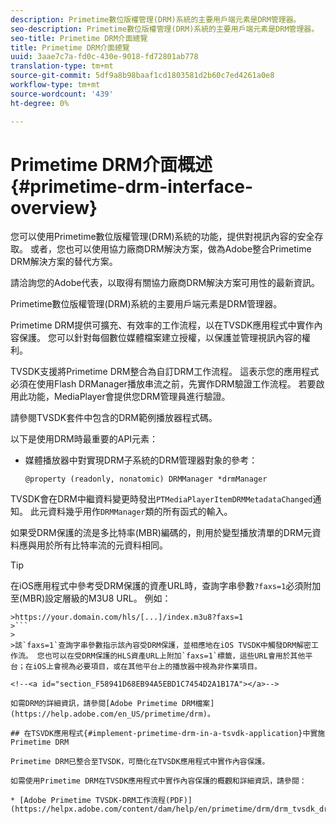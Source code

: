 ```yaml
---
description: Primetime數位版權管理(DRM)系統的主要用戶端元素是DRM管理器。
seo-description: Primetime數位版權管理(DRM)系統的主要用戶端元素是DRM管理器。
seo-title: Primetime DRM介面總覽
title: Primetime DRM介面總覽
uuid: 3aae7c7a-fd0c-430e-9018-fd72801ab778
translation-type: tm+mt
source-git-commit: 5df9a8b98baaf1cd1803581d2b60c7ed4261a0e8
workflow-type: tm+mt
source-wordcount: '439'
ht-degree: 0%

---
```



# Primetime DRM介面概述{#primetime-drm-interface-overview}

您可以使用Primetime數位版權管理(DRM)系統的功能，提供對視訊內容的安全存取。 或者，您也可以使用協力廠商DRM解決方案，做為Adobe整合Primetime DRM解決方案的替代方案。

請洽詢您的Adobe代表，以取得有關協力廠商DRM解決方案可用性的最新資訊。

Primetime數位版權管理(DRM)系統的主要用戶端元素是DRM管理器。

<!--<a id="section_4DD54E085AB345FE9BE00865E56B28DB"></a>-->

Primetime DRM提供可擴充、有效率的工作流程，以在TVSDK應用程式中實作內容保護。 您可以針對每個數位媒體檔案建立授權，以保護並管理視訊內容的權利。

TVSDK支援將Primetime DRM整合為自訂DRM工作流程。 這表示您的應用程式必須在使用Flash DRManager播放串流之前，先實作DRM驗證工作流程。 若要啟用此功能，MediaPlayer會提供您DRM管理員進行驗證。

請參閱TVSDK套件中包含的DRM範例播放器程式碼。

以下是使用DRM時最重要的API元素：

* 媒體播放器中對實現DRM子系統的DRM管理器對象的參考：

   ```
   @property (readonly, nonatomic) DRMManager *drmManager
   ```

<!--<a id="section_F986DB1EDD6F44CD8E57419CCA0921E8"></a>-->

TVSDK會在DRM中繼資料變更時發出`PTMediaPlayerItemDRMMetadataChanged`通知。 此元資料幾乎用作`DRMManager`類的所有函式的輸入。

<!--<a id="section_223DCF63BAB6438792A85352A79044CC"></a>-->

如果受DRM保護的流是多比特率(MBR)編碼的，則用於變型播放清單的DRM元資料應與用於所有比特率流的元資料相同。

>[!TIP]
>
>在iOS應用程式中參考受DRM保護的資產URL時，查詢字串參數`?faxs=1`必須附加至(MBR)設定層級的M3U8 URL。 例如：
>
>
```
>https://your.domain.com/hls/[...]/index.m3u8?faxs=1
>```
>
>該`faxs=1`查詢字串參數指示該內容受DRM保護，並相應地在iOS TVSDK中觸發DRM解密工作流。 您也可以在受DRM保護的HLS資產URL上附加`faxs=1`標籤，這些URL會用於其他平台；在iOS上會視為必要項目，或在其他平台上的播放器中視為非作業項目。

<!--<a id="section_F58941D68EB94A5EBD1C7454D2A1B17A"></a>-->

如需DRM的詳細資訊，請參閱[Adobe Primetime DRM檔案](https://help.adobe.com/en_US/primetime/drm)。

## 在TSVDK應用程式{#implement-primetime-drm-in-a-tsvdk-application}中實施Primetime DRM

Primetime DRM已整合至TVSDK，可簡化在TVSDK應用程式中實作內容保護。

如需使用Primetime DRM在TVSDK應用程式中實作內容保護的概觀和詳細資訊，請參閱：

* [Adobe Primetime TVSDK-DRM工作流程(PDF)](https://helpx.adobe.com/content/dam/help/en/primetime/drm/drm_tvsdk_drm_workflow.pdf)